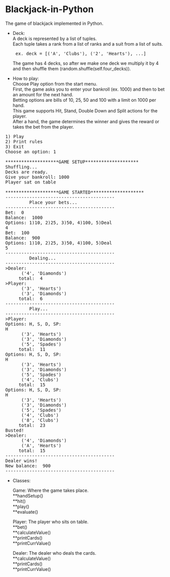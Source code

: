 # Blackjack-in-Python
The game of blackjack implemented in Python.

* Deck:\
         A deck is represented by a list of tuples.\
         Each tuple takes a rank from a list of ranks and a suit from a list of suits.\
         <pre>
                  ex. deck = [('A', 'Clubs'), ('2', 'Hearts'), ...]
         </pre>
         The game has 4 decks, so after we make one deck we multiply it by 4 and then shuffle them (random.shuffle(self.four_decks)).

* How to play:\
         Choose Play option from the start menu.\
         First, the game asks you to enter your bankroll (ex. 1000) and then to bet an amount for the next hand.\
         Betting options are bills of 10, 25, 50 and 100 with a limit on 1000 per hand.\
         This game supports Hit, Stand, Double Down and Split actions for the player.\
         After a hand, the game determines the winner and gives the reward or takes the bet from the player.

<pre>
1) Play
2) Print rules
3) Exit
Choose an option: 1

********************GAME SETUP********************
Shuffling...
Decks are ready.
Give your bankroll: 1000
Player sat on table

********************GAME STARTED********************
-----------------------------------------
         Place your bets...
-----------------------------------------
Bet:  0
Balance:  1000
Options: 1)10, 2)25, 3)50, 4)100, 5)Deal
4
Bet:  100
Balance:  900
Options: 1)10, 2)25, 3)50, 4)100, 5)Deal
5
-----------------------------------------
         Dealing...
-----------------------------------------
>Dealer: 
      ('4', 'Diamonds')
     total:  4
>Player: 
      ('3', 'Hearts')
      ('3', 'Diamonds')
     total:  6
-----------------------------------------
         Play...
-----------------------------------------
>Player: 
Options: H, S, D, SP: 
H
      ('3', 'Hearts')
      ('3', 'Diamonds')
      ('5', 'Spades')
     total:  11
Options: H, S, D, SP: 
H
      ('3', 'Hearts')
      ('3', 'Diamonds')
      ('5', 'Spades')
      ('4', 'Clubs')
     total:  15
Options: H, S, D, SP: 
H
      ('3', 'Hearts')
      ('3', 'Diamonds')
      ('5', 'Spades')
      ('4', 'Clubs')
      ('8', 'Clubs')
     total:  23
Busted!
>Dealer: 
      ('4', 'Diamonds')
      ('A', 'Hearts')
     total:  15
-----------------------------------------
Dealer wins!
New balance:  900
-----------------------------------------
</pre>

* Classes:
  
  Game: Where the game takes place.\
  **handSetup()\
  **hit()\
  **play()\
  **evaluate()
 
  Player: The player who sits on table.\
  **bet()\
  **calculateValue()\
  **printCards()\
  **printCurrValue()

  Dealer: The dealer who deals the cards.\
  **calculateValue()\
  **printCards()\
  **printCurrValue()
